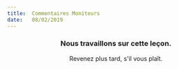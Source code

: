 ```yaml
---
title:  Commentaires Moniteurs
date:   08/02/2019
---
```


### <center>Nous travaillons sur cette leçon.</center>
<center>Revenez plus tard, s'il vous plaît.</center>